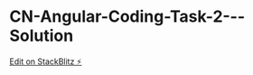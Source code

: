 # CN-Angular-Coding-Task-2---Solution

[Edit on StackBlitz ⚡️](https://stackblitz.com/edit/angular-ivy-kqryxg)